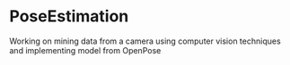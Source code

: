 # PoseEstimation
Working on mining data from a camera using computer vision techniques and implementing model from OpenPose
